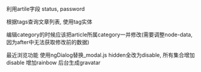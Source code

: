 利用artile字段 status, password

根据tags查询文章列表, 使用tag实体



编辑category的时候应该把article所属category一并修改(需要调整node-data, 因为after中无法获取修改前的数据)

最近浏览功能
使用ngDialog替换_modal.js
hidden全改为disable, 所有集合增加disable
增加rainbow
后台生成gravatar
